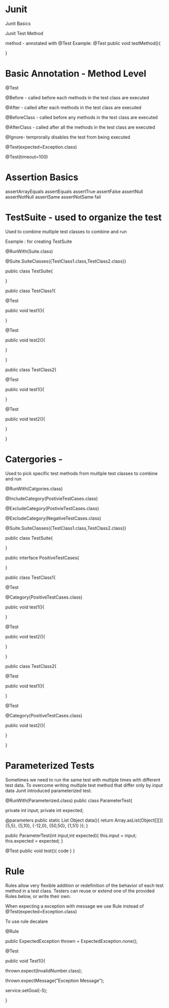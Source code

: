 # Junit

Junit Basics

Junit Test Method

method - annotated with @Test
Example:
@Test
public void testMethod(){

}

# Basic Annotation - Method Level

@Test

@Before - called before each methods in the test class are executed

@After - called after each methods in the test class are executed

@BeforeClass - called before any methods in the test class are executed

@AfterClass - called after all the methods in the test class are executed

@Ignore- temproraliy disables the test from being executed

@Test(expected=Exception.class)

@Test(timeout=100)

# Assertion Basics

assertArrayEquals
assertEquals
assertTrue
assertFalse
assertNull
assertNotNull
assertSame
assertNotSame
fail

# TestSuite - used to organize the test

Used to combine multiple test classes to combine and run

Example : for creating TestSuite

@RunWith(Suite.class)

@Suite.SuiteClasses({TestClass1.class,TestClass2.class})

public class TestSuite{

}

public class TestClass1{

  @Test
  
  public void test1(){

  }
  
  @Test
  
  public void test2(){

  }

}


public class TestClass2{

  @Test
  
  public void test1(){

  }
  
  @Test
  
  public void test2(){

  }

}

# Catergories -

Used to pick specific test methods from multiple test classes to combine and run

@RunWith(Catgories.class)

@IncludeCategory(PostivieTestCases.class)

@ExcludeCategory(PostivieTestCases.class)

@ExcludeCategory(NegativeTestCases.class)

@Suite.SuiteClasses({TestClass1.class,TestClass2.class})

public class TestSuite{

}

public interface PositiveTestCases{

}

public class TestClass1{

  @Test
  
  @Category(PositiveTestCases.class)
  
  public void test1(){

  }
  
  @Test
  
  public void test2(){

  }

}


public class TestClass2{

  @Test
  
  public void test1(){

  }
  
  @Test
  
  @Category(PositiveTestCases.class)
  
  public void test2(){

  }

}

# Parameterized Tests

Sometimes we need to run the same test with multiple times with different test data. To overcome writing multiple test method that differ only by input data Junit introduced parameterized test.


@RunWith(Parameterized.class)
public class ParameterTest{

  private int input;
  private int expected;
  
  @parameters
  public static List Object  data(){
    return Array.asList(Object[][]{
      {5,5},
      {5,10},
      {-12,0},
      {50,50},
      {1,51}
    });
  }
  
  public ParameterTest(int input,int expected){
     this.input = input;
     this.expected = expected;
  }
  
  @Test
  public void test(){
    code
  }
}

# Rule

Rules allow very flexible addition or redefinition of the behavior of each test method in a test class. Testers can reuse or extend one of the provided Rules below, or write their own.

When expecting a exception with message we use Rule instead of @Test(expected=Exception.class)

To use rule decalare

@Rule

public ExpectedException thrown = ExpectedException.none();

@Test

public void Test1(){
  
   thrown.expect(InvalidNumber.class);
   
   thrown.expectMessage("Exception Message");
   
   service.setGoal(-5);
   
}


